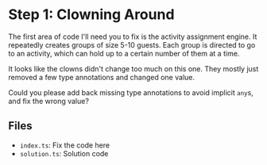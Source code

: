 # Step 1: Clowning Around

The first area of code I'll need you to fix is the activity assignment engine.
It repeatedly creates groups of size 5-10 guests.
Each group is directed to go to an activity, which can hold up to a certain number of them at a time.

It looks like the clowns didn't change too much on this one.
They mostly just removed a few type annotations and changed one value.

Could you please add back missing type annotations to avoid implicit `any`s, and fix the wrong value?

## Files

- `index.ts`: Fix the code here
- `solution.ts`: Solution code
